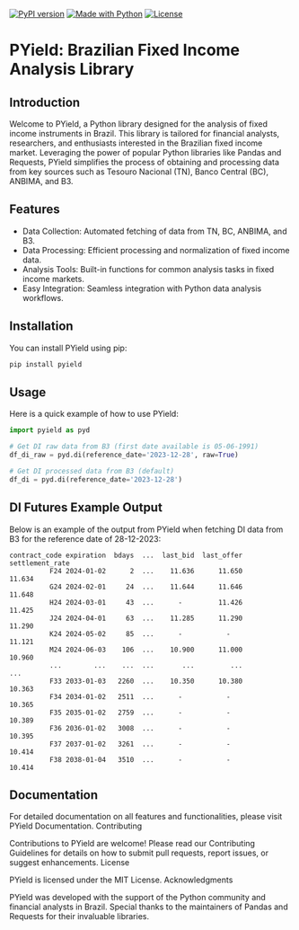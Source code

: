 [![PyPI version](https://img.shields.io/pypi/v/pyield.svg)](https://pypi.python.org/pypi/pyield)
[![Made with Python](https://img.shields.io/badge/Python->=3.11-blue?logo=python&logoColor=white)](https://python.org "Go to Python homepage")
[![License](https://img.shields.io/badge/License-MIT-blue)](#license)

# PYield: Brazilian Fixed Income Analysis Library

## Introduction

Welcome to PYield, a Python library designed for the analysis of fixed income instruments in Brazil. This library is tailored for financial analysts, researchers, and enthusiasts interested in the Brazilian fixed income market. Leveraging the power of popular Python libraries like Pandas and Requests, PYield simplifies the process of obtaining and processing data from key sources such as Tesouro Nacional (TN), Banco Central (BC), ANBIMA, and B3.
## Features

- Data Collection: Automated fetching of data from TN, BC, ANBIMA, and B3.
- Data Processing: Efficient processing and normalization of fixed income data.
- Analysis Tools: Built-in functions for common analysis tasks in fixed income markets.
- Easy Integration: Seamless integration with Python data analysis workflows.

## Installation

You can install PYield using pip:
```sh
pip install pyield
```
## Usage

Here is a quick example of how to use PYield:

```python
import pyield as pyd

# Get DI raw data from B3 (first date available is 05-06-1991)
df_di_raw = pyd.di(reference_date='2023-12-28', raw=True)

# Get DI processed data from B3 (default)
df_di = pyd.di(reference_date='2023-12-28')
```

## DI Futures Example Output

Below is an example of the output from PYield when fetching DI data from B3 for the reference date of 28-12-2023:
```text
contract_code expiration  bdays  ...  last_bid  last_offer  settlement_rate
          F24 2024-01-02      2  ...    11.636      11.650           11.634
          G24 2024-02-01     24  ...    11.644      11.646           11.648
          H24 2024-03-01     43  ...      -         11.426           11.425
          J24 2024-04-01     63  ...    11.285      11.290           11.290
          K24 2024-05-02     85  ...      -           -              11.121
          M24 2024-06-03    106  ...    10.900      11.000           10.960
          ...        ...    ...  ...       ...         ...              ...
          F33 2033-01-03   2260  ...    10.350      10.380           10.363
          F34 2034-01-02   2511  ...      -           -              10.365
          F35 2035-01-02   2759  ...      -           -              10.389
          F36 2036-01-02   3008  ...      -           -              10.395
          F37 2037-01-02   3261  ...      -           -              10.414
          F38 2038-01-04   3510  ...      -           -              10.414
```

## Documentation

For detailed documentation on all features and functionalities, please visit PYield Documentation.
Contributing

Contributions to PYield are welcome! Please read our Contributing Guidelines for details on how to submit pull requests, report issues, or suggest enhancements.
License

PYield is licensed under the MIT License.
Acknowledgments

PYield was developed with the support of the Python community and financial analysts in Brazil. Special thanks to the maintainers of Pandas and Requests for their invaluable libraries.
